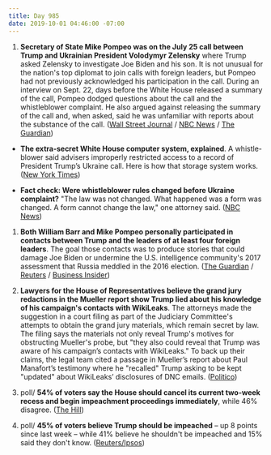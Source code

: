 ```yaml
---
title: Day 985
date: 2019-10-01 04:46:00 -07:00
---
```


1. **Secretary of State Mike Pompeo was on the July 25 call between Trump and Ukrainian President Volodymyr Zelensky** where Trump asked Zelensky to investigate Joe Biden and his son. It is not unusual for the nation's top diplomat to join calls with foreign leaders, but Pompeo had not previously acknowledged his participation in the call. During an interview on Sept. 22, days before the White House released a summary of the call, Pompeo dodged questions about the call and the whistleblower complaint. He also argued against releasing the summary of the call and, when asked, said he was unfamiliar with reports about the substance of the call. ([Wall Street Journal](https://www.wsj.com/articles/pompeo-took-part-in-ukraine-call-official-says-11569865002) / [NBC News](https://www.nbcnews.com/politics/donald-trump/pompeo-was-trump-ukraine-call-center-impeachment-inquiry-n1060586) / [The Guardian](https://www.theguardian.com/us-news/2019/sep/30/barr-pompeo-trump-ukraine-australia-2020))

* **The extra-secret White House computer system, explained**. A whistle-blower said advisers improperly restricted access to a record of President Trump’s Ukraine call. Here is how that storage system works. ([New York Times](https://www.nytimes.com/2019/10/01/us/politics/white-house-classified-computer-system.html))

* **Fact check: Were whistleblower rules changed before Ukraine complaint?** "The law was not changed. What happened was a form was changed. A form cannot change the law," one attorney said. ([NBC News](https://www.nbcnews.com/politics/politics-news/fact-check-were-whistleblower-rules-changed-ukraine-complaint-n1060481))

1. **Both William Barr and Mike Pompeo personally participated in contacts between Trump and the leaders of at least four foreign leaders**. The goal those contacts was to produce stories that could damage Joe Biden or undermine the U.S. intelligence community's 2017 assessment that Russia meddled in the 2016 election. ([The Guardian](https://www.theguardian.com/us-news/2019/sep/30/barr-pompeo-trump-ukraine-australia-2020) / [Reuters](https://www.reuters.com/article/us-usa-trump-whistleblower-barr-idUSKBN1WF2A6) / [Business Insider](https://www.businessinsider.com/intel-veterans-react-barr-requests-foreign-officials-russia-probe-origins-2019-9))

2. **Lawyers for the House of Representatives believe the grand jury redactions in the Mueller report show Trump lied about his knowledge of his campaign's contacts with WikiLeaks**. The attorneys made the suggestion in a court filing as part of the Judiciary Committee's attempts to obtain the grand jury materials, which remain secret by law. The filing says the materials not only reveal Trump's motives for obstructing Mueller's probe, but "they also could reveal that Trump was aware of his campaign’s contacts with WikiLeaks." To back up their claims, the legal team cited a passage in Mueller’s report about Paul Manafort’s testimony where he "recalled" Trump asking to be kept "updated" about WikiLeaks’ disclosures of DNC emails. ([Politico](https://www.politico.com/story/2019/09/30/trump-mueller-house-democrats-lie-1520156))

3. poll/ **54% of voters say the House should cancel its current two-week recess and begin impeachment proceedings immediately**, while 46% disagree. ([The Hill](https://thehill.com/hilltv/rising/463676-poll-54-percent-say-democrats-should-cancel-recess-start-impeachment))

4. poll/ **45% of voters believe Trump should be impeached** – up 8 points since last week – while 41% believe he shouldn't be impeached and 15% said they don't know. ([Reuters/Ipsos](https://www.reuters.com/article/us-usa-trump-whistleblower-poll-idUSKBN1WF27P))